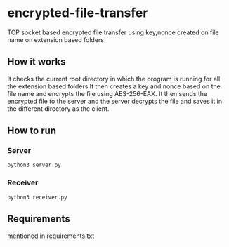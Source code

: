 # encrypted-file-transfer
TCP socket based encrypted file transfer using key,nonce created on file name on extension based folders 

## How it works
It checks the current root directory in which the program is running for all the extension based folders.It then creates a key and nonce based on the file name and encrypts the file using AES-256-EAX. It then sends the encrypted file to the server and the server decrypts the file and saves it in the different directory as the client.

## How to run
### Server
```
python3 server.py
```

### Receiver
```
python3 receiver.py
```

## Requirements
mentioned in requirements.txt
